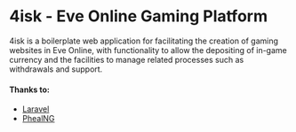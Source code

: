 # 4isk - Eve Online Gaming Platform
4isk is a boilerplate web application for facilitating the creation of gaming websites in Eve Online, with functionality to allow the depositing of in-game currency and the facilities to manage related processes such as withdrawals and support.

#### Thanks to:
- [Laravel](http://laravel.com/)
- [PhealNG](https://github.com/3rdpartyeve/phealng)